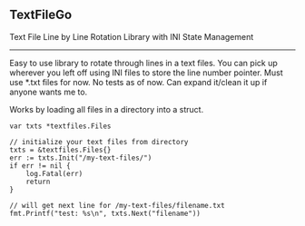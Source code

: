 ## TextFileGo

Text File Line by Line Rotation Library with INI State Management

---

Easy to use library to rotate through lines in a text files. You can pick up wherever you left off using INI files to store the line number pointer. Must use \*.txt files for now. No tests as of now. Can expand it/clean it up if anyone wants me to.

Works by loading all files in a directory into a struct.

```
var txts *textfiles.Files

// initialize your text files from directory
txts = &textfiles.Files{}
err := txts.Init("/my-text-files/")
if err != nil {
    log.Fatal(err)
    return
}

// will get next line for /my-text-files/filename.txt
fmt.Printf("test: %s\n", txts.Next("filename"))
```
